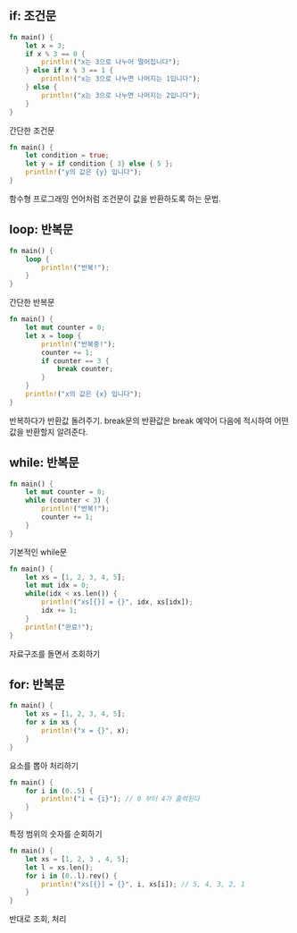 ## if: 조건문
```rust
fn main() {
	let x = 3;
	if x % 3 == 0 {
		println!("x는 3으로 나누어 떨어집니다");
	} else if x % 3 == 1 {
		println!("x는 3으로 나누면 나머지는 1입니다");
	} else {
		println!("x는 3으로 나누면 나머지는 2입니다");
	}
}
```
간단한 조건문

```rust
fn main() {
	let condition = true;
	let y = if condition { 3} else { 5 };
	println!("y의 값은 {y} 입니다");
}
```
함수형 프로그래밍 언어처럼 조건문이 값을 반환하도록 하는 문법. 
## loop: 반복문
```rust
fn main() {
	loop {
		println!("반복!");
	}
}
```
간단한 반복문

```rust
fn main() {
	let mut counter = 0;
	let x = loop {
		println!("반복중!");
		counter += 1;
		if counter == 3 {
			break counter;
		}
	}
	println!("x의 값은 {x} 입니다");
}
```
반복하다가 반환값 돌려주기. break문의 반환값은 break 예약어 다음에 적시하여 어떤 값을 반환할지 알려준다.

## while: 반복문
```rust
fn main() {
	let mut counter = 0;
	while (counter < 3) {
		println!("반복!");
		counter += 1;
	}
}
```
기본적인 while문

```rust
fn main() {
	let xs = [1, 2, 3, 4, 5];
	let mut idx = 0;
	while(idx < xs.len()) {
		println!("xs[{}] = {}", idx, xs[idx]);
		idx += 1;
	}
	println!("완료!");
}
```
자료구조를 돌면서 조회하기

## for: 반복문
```rust
fn main() {
	let xs = [1, 2, 3, 4, 5];
	for x in xs {
		println!("x = {}", x);
	}
}
```
요소를 뽑아 처리하기

```rust
fn main() {
	for i in (0..5) {
		println!("i = {i}"); // 0 부터 4가 출력된다
	}
}
```
특정 범위의 숫자를 순회하기

```rust
fn main() {
	let xs = [1, 2, 3 , 4, 5];
	let l = xs.len();
	for i in (0..l).rev() {
		println!("xs[{}] = {}", i, xs[i]); // 5, 4, 3, 2, 1
	}
}
```
반대로 조회, 처리